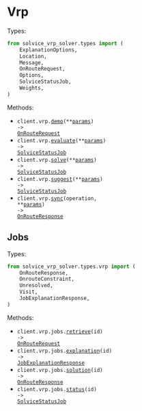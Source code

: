 # Vrp

Types:

```python
from solvice_vrp_solver.types import (
    ExplanationOptions,
    Location,
    Message,
    OnRouteRequest,
    Options,
    SolviceStatusJob,
    Weights,
)
```

Methods:

- <code title="get /v2/vrp/demo">client.vrp.<a href="./src/solvice_vrp_solver/resources/vrp/vrp.py">demo</a>(\*\*<a href="src/solvice_vrp_solver/types/vrp_demo_params.py">params</a>) -> <a href="./src/solvice_vrp_solver/types/on_route_request.py">OnRouteRequest</a></code>
- <code title="post /v2/vrp/evaluate">client.vrp.<a href="./src/solvice_vrp_solver/resources/vrp/vrp.py">evaluate</a>(\*\*<a href="src/solvice_vrp_solver/types/vrp_evaluate_params.py">params</a>) -> <a href="./src/solvice_vrp_solver/types/solvice_status_job.py">SolviceStatusJob</a></code>
- <code title="post /v2/vrp/solve">client.vrp.<a href="./src/solvice_vrp_solver/resources/vrp/vrp.py">solve</a>(\*\*<a href="src/solvice_vrp_solver/types/vrp_solve_params.py">params</a>) -> <a href="./src/solvice_vrp_solver/types/solvice_status_job.py">SolviceStatusJob</a></code>
- <code title="post /v2/vrp/suggest">client.vrp.<a href="./src/solvice_vrp_solver/resources/vrp/vrp.py">suggest</a>(\*\*<a href="src/solvice_vrp_solver/types/vrp_suggest_params.py">params</a>) -> <a href="./src/solvice_vrp_solver/types/solvice_status_job.py">SolviceStatusJob</a></code>
- <code title="post /v2/vrp/sync/{operation}">client.vrp.<a href="./src/solvice_vrp_solver/resources/vrp/vrp.py">sync</a>(operation, \*\*<a href="src/solvice_vrp_solver/types/vrp_sync_params.py">params</a>) -> <a href="./src/solvice_vrp_solver/types/vrp/on_route_response.py">OnRouteResponse</a></code>

## Jobs

Types:

```python
from solvice_vrp_solver.types.vrp import (
    OnRouteResponse,
    OnrouteConstraint,
    Unresolved,
    Visit,
    JobExplanationResponse,
)
```

Methods:

- <code title="get /v2/vrp/jobs/{id}">client.vrp.jobs.<a href="./src/solvice_vrp_solver/resources/vrp/jobs.py">retrieve</a>(id) -> <a href="./src/solvice_vrp_solver/types/on_route_request.py">OnRouteRequest</a></code>
- <code title="get /v2/vrp/jobs/{id}/explanation">client.vrp.jobs.<a href="./src/solvice_vrp_solver/resources/vrp/jobs.py">explanation</a>(id) -> <a href="./src/solvice_vrp_solver/types/vrp/job_explanation_response.py">JobExplanationResponse</a></code>
- <code title="get /v2/vrp/jobs/{id}/solution">client.vrp.jobs.<a href="./src/solvice_vrp_solver/resources/vrp/jobs.py">solution</a>(id) -> <a href="./src/solvice_vrp_solver/types/vrp/on_route_response.py">OnRouteResponse</a></code>
- <code title="get /v2/vrp/jobs/{id}/status">client.vrp.jobs.<a href="./src/solvice_vrp_solver/resources/vrp/jobs.py">status</a>(id) -> <a href="./src/solvice_vrp_solver/types/solvice_status_job.py">SolviceStatusJob</a></code>
